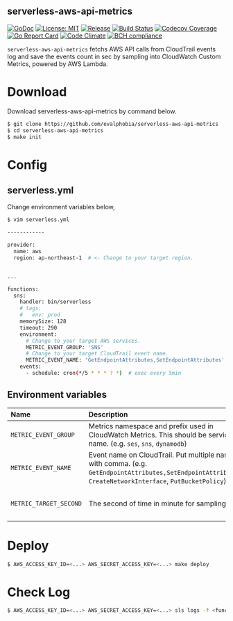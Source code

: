 serverless-aws-api-metrics
----

[![GoDoc][1]][2] [![License: MIT][3]][4] [![Release][5]][6] [![Build Status][7]][8] [![Codecov Coverage][11]][12] [![Go Report Card][13]][14] [![Code Climate][19]][20] [![BCH compliance][21]][22]

[1]: https://godoc.org/github.com/evalphobia/serverless-aws-api-metrics?status.svg
[2]: https://godoc.org/github.com/evalphobia/serverless-aws-api-metrics
[3]: https://img.shields.io/badge/License-MIT-blue.svg
[4]: LICENSE.md
[5]: https://img.shields.io/github/release/evalphobia/serverless-aws-api-metrics.svg
[6]: https://github.com/evalphobia/serverless-aws-api-metrics/releases/latest
[7]: https://github.com/evalphobia/serverless-aws-api-metrics/workflows/test/badge.svg
[8]: https://github.com/evalphobia/serverless-aws-api-metrics/actions?query=workflow%3Atest
[9]: https://coveralls.io/repos/evalphobia/serverless-aws-api-metrics/badge.svg?branch=master&service=github
[10]: https://coveralls.io/github/evalphobia/serverless-aws-api-metrics?branch=master
[11]: https://codecov.io/github/evalphobia/serverless-aws-api-metrics/coverage.svg?branch=master
[12]: https://codecov.io/github/evalphobia/serverless-aws-api-metrics?branch=master
[13]: https://goreportcard.com/badge/github.com/evalphobia/serverless-aws-api-metrics
[14]: https://goreportcard.com/report/github.com/evalphobia/serverless-aws-api-metrics
[15]: https://img.shields.io/github/downloads/evalphobia/serverless-aws-api-metrics/total.svg?maxAge=1800
[16]: https://github.com/evalphobia/serverless-aws-api-metrics/releases
[17]: https://img.shields.io/github/stars/evalphobia/serverless-aws-api-metrics.svg
[18]: https://github.com/evalphobia/serverless-aws-api-metrics/stargazers
[19]: https://codeclimate.com/github/evalphobia/serverless-aws-api-metrics/badges/gpa.svg
[20]: https://codeclimate.com/github/evalphobia/serverless-aws-api-metrics
[21]: https://bettercodehub.com/edge/badge/evalphobia/serverless-aws-api-metrics?branch=master
[22]: https://bettercodehub.com/

`serverless-aws-api-metrics` fetchs AWS API calls from CloudTrail events log and save the events count in sec by sampling into CloudWatch Custom Metrics, powered by AWS Lambda.

# Download

Download serverless-aws-api-metrics by command below.

```bash
$ git clone https://github.com/evalphobia/serverless-aws-api-metrics
$ cd serverless-aws-api-metrics
$ make init
```

# Config

## serverless.yml

Change environment variables below,

```bash
$ vim serverless.yml

------------

provider:
  name: aws
  region: ap-northeast-1  # <- Change to your target region.


...

functions:
  sns:
    handler: bin/serverless
    # tags:
    #   env: prod
    memorySize: 128
    timeout: 290
    environment:
      # Change to your target AWS services.
      METRIC_EVENT_GROUP: 'SNS'
      # Change to your target CloudTrail event name.
      METRIC_EVENT_NAME: 'GetEndpointAttributes,SetEndpointAttributes'
    events:
      - schedule: cron(*/5 * * * ? *)  # exec every 5min
```

## Environment variables

|Name|Description|Default|
|:--|:--|:--|
| `METRIC_EVENT_GROUP` | Metrics namespace and prefix used in CloudWatch Metrics. This should be service name. (e.g. `ses`, `sns`, `dynamodb`) | - |
| `METRIC_EVENT_NAME` | Event name on CloudTrail. Put multiple names with comma.	 (e.g. `GetEndpointAttributes,SetEndpointAttributes`, `CreateNetworkInterface`, `PutBucketPolicy`) | - |
| `METRIC_TARGET_SECOND` | The second of time in minute for sampling. | `31` (= `YYYY-MM-DD hh:mm:31`) |


# Deploy

```bash
$ AWS_ACCESS_KEY_ID=<...> AWS_SECRET_ACCESS_KEY=<...> make deploy
```


# Check Log

```bash
$ AWS_ACCESS_KEY_ID=<...> AWS_SECRET_ACCESS_KEY=<...> sls logs -f <function name> -t
```
